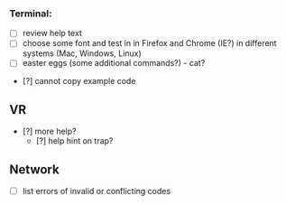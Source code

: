 ### Terminal:
- [ ] review help text
- [ ] choose some font and test in in Firefox and Chrome (IE?) in different systems (Mac, Windows, Linux)
- [ ] easter eggs (some additional commands?) - cat?
- [?] cannot copy example code

## VR

- [?] more help?
  - [?] help hint on trap?


## Network

- [ ] list errors of invalid or conflicting codes
